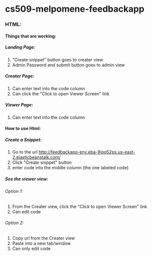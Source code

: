 # cs509-melpomene-feedbackapp
### HTML:
#### Things that are working:
##### Landing Page:
1. "Create snippet" button goes to creater view
2. Admin Password and submit button goes to admin view

##### Creater Page:
1. Can enter text into the code column
2. Can click the "Click to open Viewer Screen" link

##### Viewer Page:
1. Can enter text into the code column

#### How to use Html: 
##### Create a Snippet:
1. Go to the url http://feedbackapp-env.eba-9ipq52ps.us-east-2.elasticbeanstalk.com/
2. Click "Create snippet" button
3. enter code into the middle column (the one labeled code)

##### See the viewer view:
###### Option 1:
1. From the Creater view, click the "Click to open Viewer Screen" link
2. Can edit code

###### Option 2:
1. Copy url from the Creater view
2. Paste into a new tab/window
3. Can only edit code 
